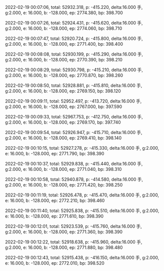 2022-02-19 00:07:06, total: 52932.318, p: -415.220, delta:16.000 手, g:2.000, e: 16.000, b: -128.000, ep: 2774.380, bp: 398.700

2022-02-19 00:07:26, total: 52924.431, p: -415.620, delta:16.000 手, g:2.000, e: 16.000, b: -128.000, ep: 2774.060, bp: 398.710

2022-02-19 00:07:47, total: 52920.724, p: -415.800, delta:16.000 手, g:2.000, e: 16.000, b: -128.000, ep: 2771.400, bp: 398.400

2022-02-19 00:08:08, total: 52930.199, p: -415.290, delta:16.000 手, g:2.000, e: 16.000, b: -128.000, ep: 2770.390, bp: 398.210

2022-02-19 00:08:29, total: 52930.798, p: -415.210, delta:16.000 手, g:2.000, e: 16.000, b: -128.000, ep: 2770.870, bp: 398.260

2022-02-19 00:08:50, total: 52928.881, p: -415.810, delta:16.000 手, g:2.000, e: 16.000, b: -128.000, ep: 2769.150, bp: 398.120

2022-02-19 00:09:11, total: 52952.497, p: -413.720, delta:16.000 手, g:2.000, e: 16.000, b: -128.000, ep: 2767.000, bp: 397.590

2022-02-19 00:09:33, total: 52967.753, p: -412.750, delta:16.000 手, g:2.000, e: 16.000, b: -128.000, ep: 2769.170, bp: 397.740

2022-02-19 00:09:54, total: 52926.947, p: -415.710, delta:16.000 手, g:2.000, e: 16.000, b: -128.000, ep: 2769.410, bp: 398.140

2022-02-19 00:10:15, total: 52927.278, p: -415.330, delta:16.000 手, g:2.000, e: 16.000, b: -128.000, ep: 2771.790, bp: 398.390

2022-02-19 00:10:37, total: 52929.838, p: -415.440, delta:16.000 手, g:2.000, e: 16.000, b: -128.000, ep: 2771.040, bp: 398.310

2022-02-19 00:10:58, total: 52940.878, p: -414.580, delta:16.000 手, g:2.000, e: 16.000, b: -128.000, ep: 2771.420, bp: 398.250

2022-02-19 00:11:19, total: 52926.478, p: -415.470, delta:16.000 手, g:2.000, e: 16.000, b: -128.000, ep: 2772.210, bp: 398.460

2022-02-19 00:11:40, total: 52925.838, p: -415.510, delta:16.000 手, g:2.000, e: 16.000, b: -128.000, ep: 2771.610, bp: 398.390

2022-02-19 00:12:01, total: 52923.539, p: -415.760, delta:16.000 手, g:2.000, e: 16.000, b: -128.000, ep: 2771.360, bp: 398.390

2022-02-19 00:12:22, total: 52918.638, p: -415.960, delta:16.000 手, g:2.000, e: 16.000, b: -128.000, ep: 2771.880, bp: 398.480

2022-02-19 00:12:43, total: 52915.438, p: -416.150, delta:16.000 手, g:2.000, e: 16.000, b: -128.000, ep: 2772.010, bp: 398.520